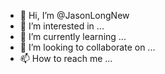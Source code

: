 - 👋 Hi, I’m @JasonLongNew
- 👀 I’m interested in ...
- 🌱 I’m currently learning ...
- 💞️ I’m looking to collaborate on ...
- 📫 How to reach me ...

<!---
JasonLongNew/JasonLongNew is a ✨ special ✨ repository because its `README.md` (this file) appears on your GitHub profile.
You can click the Preview link to take a look at your changes.
--->
